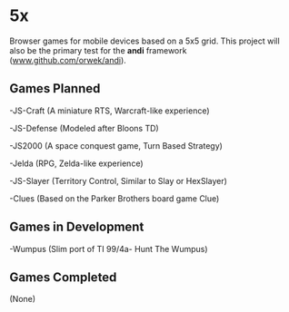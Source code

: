 5x
==

Browser games for mobile devices based on a 5x5 grid.
This project will also be the primary test for the **andi** framework (www.github.com/orwek/andi).


Games Planned
--

-JS-Craft (A miniature RTS, Warcraft-like experience)

-JS-Defense (Modeled after Bloons TD)

-JS2000 (A space conquest game, Turn Based Strategy)

-Jelda (RPG, Zelda-like experience)

-JS-Slayer (Territory Control, Similar to Slay or HexSlayer)

-Clues (Based on the Parker Brothers board game Clue)


Games in Development
--

-Wumpus (Slim port of TI 99/4a- Hunt The Wumpus)


Games Completed
--

(None)

